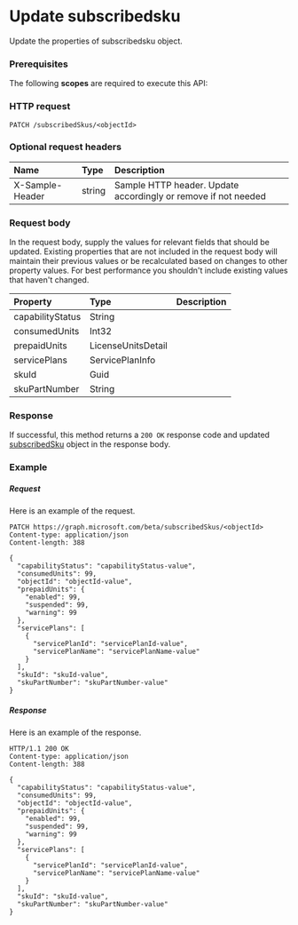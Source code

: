 # Update subscribedsku

Update the properties of subscribedsku object.
### Prerequisites
The following **scopes** are required to execute this API: 
### HTTP request
<!-- { "blockType": "ignored" } -->
```http
PATCH /subscribedSkus/<objectId>
```
### Optional request headers
| Name       | Type | Description|
|:-----------|:------|:----------|
| X-Sample-Header  | string  | Sample HTTP header. Update accordingly or remove if not needed|

### Request body
In the request body, supply the values for relevant fields that should be updated. Existing properties that are not included in the request body will maintain their previous values or be recalculated based on changes to other property values. For best performance you shouldn't include existing values that haven't changed.

| Property	   | Type	|Description|
|:---------------|:--------|:----------|
|capabilityStatus|String||
|consumedUnits|Int32||
|prepaidUnits|LicenseUnitsDetail||
|servicePlans|ServicePlanInfo||
|skuId|Guid||
|skuPartNumber|String||

### Response
If successful, this method returns a `200 OK` response code and updated [subscribedSku](../resources/subscribedsku.md) object in the response body.
### Example
##### Request
Here is an example of the request.
<!-- {
  "blockType": "request",
  "name": "update_subscribedsku"
}-->
```http
PATCH https://graph.microsoft.com/beta/subscribedSkus/<objectId>
Content-type: application/json
Content-length: 388

{
  "capabilityStatus": "capabilityStatus-value",
  "consumedUnits": 99,
  "objectId": "objectId-value",
  "prepaidUnits": {
    "enabled": 99,
    "suspended": 99,
    "warning": 99
  },
  "servicePlans": [
    {
      "servicePlanId": "servicePlanId-value",
      "servicePlanName": "servicePlanName-value"
    }
  ],
  "skuId": "skuId-value",
  "skuPartNumber": "skuPartNumber-value"
}
```
##### Response
Here is an example of the response.
<!-- {
  "blockType": "response",
  "truncated": false,
  "@odata.type": "microsoft.graph.subscribedsku"
} -->
```http
HTTP/1.1 200 OK
Content-type: application/json
Content-length: 388

{
  "capabilityStatus": "capabilityStatus-value",
  "consumedUnits": 99,
  "objectId": "objectId-value",
  "prepaidUnits": {
    "enabled": 99,
    "suspended": 99,
    "warning": 99
  },
  "servicePlans": [
    {
      "servicePlanId": "servicePlanId-value",
      "servicePlanName": "servicePlanName-value"
    }
  ],
  "skuId": "skuId-value",
  "skuPartNumber": "skuPartNumber-value"
}
```

<!-- uuid: 8fcb5dbc-d5aa-4681-8e31-b001d5168d79
2015-10-25 14:57:30 UTC -->
<!-- {
  "type": "#page.annotation",
  "description": "Update subscribedsku",
  "keywords": "",
  "section": "documentation",
  "tocPath": ""
}-->